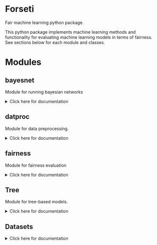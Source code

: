 # Forseti
Fair machine learning python package.

This python package implements machine learning methods and functionality for evaluating machine learning models in terms of fairness.  See sections below for each module and classes.

# Modules

## bayesnet
Module for running bayesian networks 

<details>
<summary>Click here for documentation</summary>

### class **latentLabelClassifier**

Bayesian network which constructs a bayesian network that models the discrimination process. It assumes that the labels in the training dataset is biased and is genereted from a probability distribution

$$
P(D | D_f, S)
$$

where $D$ is the dataset labels, $D_f$ is the fair and unobservable true labels and $S$ are the sensitive attributes. The model learns a bayesian network for the joint probability

$$
P(D, D_f, S, X) = P(D|D_f, S)P(X|D_f, S)P(D_f)P(S)
$$

where $X$ is the non-sensitive features of the dataset. 
For learning the model structure, the **Hill Climbing** algorithm is used and for learning the model parameters **Expectation Maximiation** is used. There are implemented in [pgmpy](https://pgmpy.org/index.html) and is the implementations used here.

Prediction is done by estimating

$$
P(D_f | X, S)
$$

>latentLabelClassifier()

**Description:** Constructor for a new latentLabelClassifier

**Parameters:** 
- df: Training dataset 
- sensitives: List of sensitive attributes (must be in df)
- label: Dataset labels (must be in df)
- atol: Accepted Tolerance for expectation maximization
- classes: No of classes in the labels

>fit()

**Description:** Constructs the bayesian network with a fair latent variable.

Structure Learning: Hill Climb Search

Parameter Learning: Expectation Maximation (EM)

>predict_probability()

**Description:** Predict and return probabilities for unobserved nodes.

**Parameters:**
- test: Test dataset (without data labels and with sensitive attributes.)

>predict()

**Description:** Predict and return labels for unobserved nodes.

**Parameters:**
- test: Test dataset (without data labels and with sensitive attributes.)

>load()

**Description:** Load a learned model from pickle file. See save() for file 
format.

**Parameters:**
- file: File path of learned model.

>save()

**Description:** Save a learned model using pickle.

```
pickle.dump(self.model, open(file, "wb"))
```
**Parameters:**
- file: File path of learned model.

>check_model()

**Description:** Checks if model is valid. Returns true or false.
</details>

## datproc

Module for data preprocessing.

<details>
<summary>Click here for documentation</summary>

>translate_categorical()

**Description:** Takes a pandas dataframe and translate all categorical 
attributes to numerical values and returns encoded dataframe.

**Parameters:**
- dataframe (pandas dataframe): Dataframe to translate

>extract_sensitive()

**Description:** Takes a pandas dataframe and extract sensitive attributes 
from list of attributes.

**Parameters:**         
- dataframe (pandas dataframe): Dataframe to translate 
- attributes: list of sensitive attributes

>encode_dummies()

**Description:** Dummy encodes dataframe.

```
dummy = pd.get_dummies(df, prefix_sep=".", drop_first=True)
return dummy
```
</details>

## fairness
Module for fairness evaluation
<details>
<summary>Click here for documentation</summary>

>parity_score()

**Description:**
Demographic parity is defined as

$$
P(\hat{Y} | S = 0) = P(\hat{Y} | S = 1)
$$

Where $\hat{Y}$ is the predictor and $S$ is the sensitive attribute.

This can be generalised to a multiclass case with $K$ classes.

$$
P(\hat{Y} | S_i) = P(\hat{Y} | S_j) \qquad i, j \in \{0, \dots, K-1\}
$$

We want to condense this to a single metric between $0$ and $1$. I.e, when we 
have likelihood for the different classes of a sensitive attribute in a list of 
probabilities $L$ like so

$$
L =\{ P(\hat{Y} | S=0), \dots, P(\hat{Y} | S=K-1) \}
$$

and for that, we have worked out the following funsction $f$

$$
    f = \frac{\text{geometric mean}(L)}{\text{mean}(L)}
$$

**Parameters:**
  - probabilities (list): list of sensitive conditional probabilities.

```
def parity_score(probabilities):
    a = np.array(probabilities)
    return a.prod() ** (1.0 / len(a)) / a.mean()
```

>fairness_report()
**Description:**

Fairness report.

Calculates some fairness and performance metrics from test labels and predictions. Returns a dataframe of results.

**Parameters:**
  - y (array): Dataset Labels.
  - y_pred (array): Model predictions.
  - sensitives (dataframe): Test dataset of sensitive attributes.
  - model_name (string): Name of model.

</details>

## Tree
Module for tree-based models.

<details>
<summary>Click here for documentation</summary>

### class **FairDecisionTreeClassifier**

Fair Decision Tree Classifier. The code for this class is borrowed from this [GitHub repository](https://github.com/pereirabarataap/fair_tree_classifier). This decision tree evaluates candidate splits using Splitting
Criterion AUC for Fairness (SCAFF). See their [paper](https://scholar.google.com/scholar_url?url=https://www.researchgate.net/profile/Antonio-Pereira-Barata-2/publication/355391905_Fair_Tree_Classifier_using_Strong_Demographic_Parity/links/61f14fab5779d35951d60684/Fair-Tree-Classifier-using-Strong-Demographic-Parity.pdf&hl=no&sa=T&oi=gsb-ggp&ct=res&cd=0&d=11839880095099199982&ei=Iw9QYomJIszBsQKLmZzIDQ&scisig=AAGBfm2w5jFZqXIOQ5j2km5xwLFunTPXGg) for more details.


>fit()

**Description:** 

Trains the decision tree using the traditional algorithm of generating candidate
splits, evaluating split in terms of the chosen splitting criterion (SCAFF) and
selecting the best split.

**Parameters:**
- X -> any_dim pandas.df or np.array: numerical/categorical
- y -> one_dim pandas.df or np.array: only binary
- b (bias) -> any_dim pandas.df or np.array: treated as str

>predict_proba()

**Description:** 

Predict the class of of feature vectors. Predictions are calculated as 
probabilities of belonging to each class. 


**Parameters:**

- X -> any_dim pandas.df or np.array: numerical/categorical

>predict()

Predict the class of of feature vectors. Predictions are outputted as class 
the feature vector is classified to. 

**Parameters:**

- X -> any_dim pandas.df or np.array: numerical/categorical

### class **FairRandomForestClassifier**

This classifier learns several decision trees using tradition random forest 
methods. The decision trees are trained on bootstrapped dataset with removed 
columns etc.


>fit()

**Description:** 

Trains the random forestusing the traditional algorithm of bootstrapping
datasets and removing features from teh dataset.

**Parameters:**
- X -> any_dim pandas.df or np.array: numerical/categorical
- y -> one_dim pandas.df or np.array: only binary
- b (bias) -> any_dim pandas.df or np.array: treated as str

>predict_proba()

**Description:** 

Predict the class of of feature vectors. Predictions are calculated as 
probabilities of belonging to each class. 


**Parameters:**

- X -> any_dim pandas.df or np.array: numerical/categorical

>predict()

Predict the class of of feature vectors. Predictions are outputted as class 
the feature vector is classified to. 

**Parameters:**

- X -> any_dim pandas.df or np.array: numerical/categorical

</details>

## Datasets
<details>
<summary>Click here for documentation</summary>

### Generating synthetic datasets

>datasetgen_numerical()

**Description**:

Creates a dataset with two sensitive columns (Race and Gender) as well as
4 gaussian features.

**Parameters**:

- n_samples (integer): Number of datapoints in dataset.
- informative (bool): Is dataset informative? True or False.
- seperability (float): Parameter for seperating sensitive classes.


**Returns**:
- df: Pandas DataFrame.
</details>